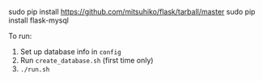 sudo pip install https://github.com/mitsuhiko/flask/tarball/master
sudo pip install flask-mysql

To run:
1. Set up database info in `config`
2. Run `create_database.sh` (first time only)
3. `./run.sh`

